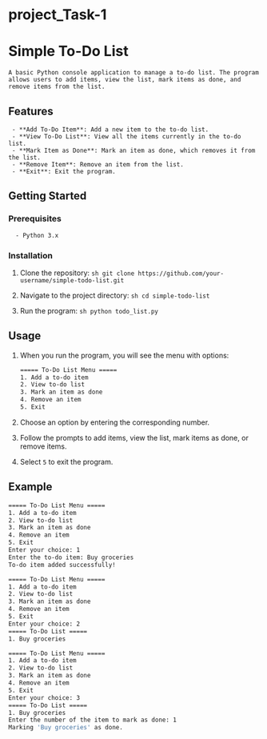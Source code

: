 # project_Task-1

# Simple To-Do List

    A basic Python console application to manage a to-do list. The program allows users to add items, view the list, mark items as done, and remove items from the list.

## Features

     - **Add To-Do Item**: Add a new item to the to-do list.
     - **View To-Do List**: View all the items currently in the to-do list.
     - **Mark Item as Done**: Mark an item as done, which removes it from the list.
     - **Remove Item**: Remove an item from the list.
     - **Exit**: Exit the program.

## Getting Started

### Prerequisites

      - Python 3.x

### Installation

1. Clone the repository:
        ```sh
           git clone https://github.com/your-username/simple-todo-list.git
        ```

2. Navigate to the project directory:
        ```sh
          cd simple-todo-list
        ```

3. Run the program:
       ```sh
         python todo_list.py
       ```

## Usage

1. When you run the program, you will see the menu with options:
    ```sh
    ===== To-Do List Menu =====
    1. Add a to-do item
    2. View to-do list
    3. Mark an item as done
    4. Remove an item
    5. Exit
    ```

2. Choose an option by entering the corresponding number.

3. Follow the prompts to add items, view the list, mark items as done, or remove items.

4. Select `5` to exit the program.

## Example

```sh
===== To-Do List Menu =====
1. Add a to-do item
2. View to-do list
3. Mark an item as done
4. Remove an item
5. Exit
Enter your choice: 1
Enter the to-do item: Buy groceries
To-do item added successfully!

===== To-Do List Menu =====
1. Add a to-do item
2. View to-do list
3. Mark an item as done
4. Remove an item
5. Exit
Enter your choice: 2
===== To-Do List =====
1. Buy groceries

===== To-Do List Menu =====
1. Add a to-do item
2. View to-do list
3. Mark an item as done
4. Remove an item
5. Exit
Enter your choice: 3
===== To-Do List =====
1. Buy groceries
Enter the number of the item to mark as done: 1
Marking 'Buy groceries' as done.
